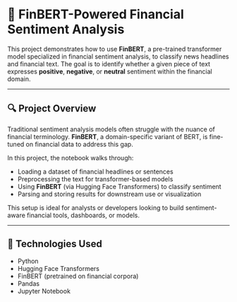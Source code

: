 # 💬 FinBERT-Powered Financial Sentiment Analysis

This project demonstrates how to use **FinBERT**, a pre-trained transformer model specialized in financial sentiment analysis, to classify news headlines and financial text. The goal is to identify whether a given piece of text expresses **positive**, **negative**, or **neutral** sentiment within the financial domain.

---

## 🔍 Project Overview

Traditional sentiment analysis models often struggle with the nuance of financial terminology. **FinBERT**, a domain-specific variant of BERT, is fine-tuned on financial data to address this gap.

In this project, the notebook walks through:

- Loading a dataset of financial headlines or sentences  
- Preprocessing the text for transformer-based models  
- Using **FinBERT** (via Hugging Face Transformers) to classify sentiment  
- Parsing and storing results for downstream use or visualization  

This setup is ideal for analysts or developers looking to build sentiment-aware financial tools, dashboards, or models.

---

## 🧠 Technologies Used

- Python  
- Hugging Face Transformers  
- FinBERT (pretrained on financial corpora)  
- Pandas  
- Jupyter Notebook  
